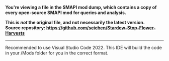 **You're viewing a file in the SMAPI mod dump, which contains a copy of every open-source SMAPI mod
for queries and analysis.**

**This is _not_ the original file, and not necessarily the latest version.**  
**Source repository: https://github.com/seichen/Stardew-Stop-Flower-Harvests**

----

Recommended to use Visual Studio Code 2022. This IDE will build the code in your /Mods folder for you in the correct format. 
